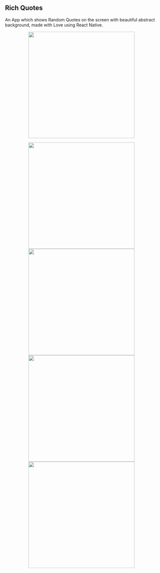 ## Rich Quotes

An App which shows Random Quotes on the screen with beautiful abstract background, made with Love using React Native.
</br>
<p align="center">
  <img src="https://github.com/aavgeen1/Rich_Quotes/blob/master/screenshots/Screenshot_1524765289.png" width="350"/>
</p>
<p align="center">
  <img src="https://github.com/aavgeen1/Rich_Quotes/blob/master/screenshots/Screenshot_1524765282.png" width="350"/>
  <img src="https://github.com/aavgeen1/Rich_Quotes/blob/master/screenshots/Screenshot_1524765233.png" width="350"/>
  <img src="https://github.com/aavgeen1/Rich_Quotes/blob/master/screenshots/Screenshot_1524765194.png" width="350"/>
  <img src="https://github.com/aavgeen1/Rich_Quotes/blob/master/screenshots/Screenshot_1524765152.png" width="350"/>
</p>
